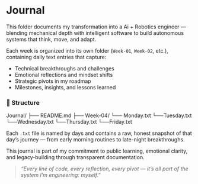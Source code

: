 # Journal

This folder documents my transformation into a Ai + Robotics engineer — blending mechanical depth with intelligent software to build autonomous systems that think, move, and adapt.

Each week is organized into its own folder (`Week-01`, `Week-02`, etc.), containing daily text entries that capture:

- Technical breakthroughs and challenges
- Emotional reflections and mindset shifts
- Strategic pivots in my roadmap
- Milestones, insights, and lessons learned

### 📅 Structure

Journal/
├── README.md
├── Week-04/
└── Monday.txt
└──Tuesday.txt
└──Wednesday.txt
└──Thursday.txt
└──Friday.txt

Each `.txt` file is named by days and contains a raw, honest snapshot of that day’s journey — from early morning routines to late-night breakthroughs.

This journal is part of my commitment to public learning, emotional clarity, and legacy-building through transparent documentation.

> _“Every line of code, every reflection, every pivot — it’s all part of the system I’m engineering: myself.”_
